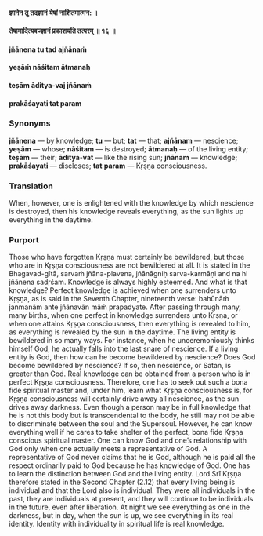 #### ज्ञानेन तु तदज्ञानं येषां नाशितमात्मन: ।
#### तेषामादित्यवज्ज्ञानं प्रकाशयति तत्परम् ॥ १६ ॥

#### jñānena tu tad ajñānaṁ
#### yeṣāṁ nāśitam ātmanaḥ
#### teṣām āditya-vaj jñānaṁ
#### prakāśayati tat param

### Synonyms

**jñānena** — by knowledge; **tu** — but; **tat** — that; **ajñānam** — nescience; **yeṣām** — whose; **nāśitam** — is destroyed; **ātmanaḥ** — of the living entity; **teṣām** — their; **āditya**-**vat** — like the rising sun; **jñānam** — knowledge; **prakāśayati** — discloses; **tat** **param** — Kṛṣṇa consciousness.

### Translation

When, however, one is enlightened with the knowledge by which nescience is destroyed, then his knowledge reveals everything, as the sun lights up everything in the daytime.

### Purport

Those who have forgotten Kṛṣṇa must certainly be bewildered, but those who are in Kṛṣṇa consciousness are not bewildered at all. It is stated in the Bhagavad-gītā, sarvaṁ jñāna-plavena, jñānāgniḥ sarva-karmāṇi and na hi jñānena sadṛśam. Knowledge is always highly esteemed. And what is that knowledge? Perfect knowledge is achieved when one surrenders unto Kṛṣṇa, as is said in the Seventh Chapter, nineteenth verse: bahūnāṁ janmanām ante jñānavān māṁ prapadyate. After passing through many, many births, when one perfect in knowledge surrenders unto Kṛṣṇa, or when one attains Kṛṣṇa consciousness, then everything is revealed to him, as everything is revealed by the sun in the daytime. The living entity is bewildered in so many ways. For instance, when he unceremoniously thinks himself God, he actually falls into the last snare of nescience. If a living entity is God, then how can he become bewildered by nescience? Does God become bewildered by nescience? If so, then nescience, or Satan, is greater than God. Real knowledge can be obtained from a person who is in perfect Kṛṣṇa consciousness. Therefore, one has to seek out such a bona fide spiritual master and, under him, learn what Kṛṣṇa consciousness is, for Kṛṣṇa consciousness will certainly drive away all nescience, as the sun drives away darkness. Even though a person may be in full knowledge that he is not this body but is transcendental to the body, he still may not be able to discriminate between the soul and the Supersoul. However, he can know everything well if he cares to take shelter of the perfect, bona fide Kṛṣṇa conscious spiritual master. One can know God and one’s relationship with God only when one actually meets a representative of God. A representative of God never claims that he is God, although he is paid all the respect ordinarily paid to God because he has knowledge of God. One has to learn the distinction between God and the living entity. Lord Śrī Kṛṣṇa therefore stated in the Second Chapter (2.12) that every living being is individual and that the Lord also is individual. They were all individuals in the past, they are individuals at present, and they will continue to be individuals in the future, even after liberation. At night we see everything as one in the darkness, but in day, when the sun is up, we see everything in its real identity. Identity with individuality in spiritual life is real knowledge.